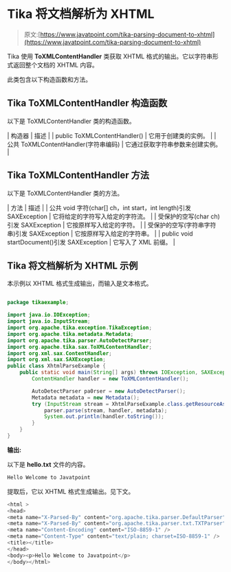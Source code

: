 # Tika 将文档解析为 XHTML

> 原文:[https://www.javatpoint.com/tika-parsing-document-to-xhtml](https://www.javatpoint.com/tika-parsing-document-to-xhtml)

Tika 使用 **ToXMLContentHandler** 类获取 XHTML 格式的输出。它以字符串形式返回整个文档的 XHTML 内容。

此类包含以下构造函数和方法。

## Tika ToXMLContentHandler 构造函数

以下是 ToXMLContentHandler 类的构造函数。

| 构造器 | 描述 |
| public ToXMLContentHandler() | 它用于创建类的实例。 |
| 公共 ToXMLContentHandler(字符串编码) | 它通过获取字符串参数来创建实例。 |

## Tika ToXMLContentHandler 方法

以下是 ToXMLContentHandler 类的方法。

| 方法 | 描述 |
| 公共 void 字符(char[] ch，int start，int length)引发 SAXException | 它将给定的字符写入给定的字符流。 |
| 受保护的空写(char ch)引发 SAXException | 它按原样写入给定的字符。 |
| 受保护的空写(字符串字符串)引发 SAXException | 它按原样写入给定的字符串。 |
| public void startDocument()引发 SAXException | 它写入了 XML 前缀。 |

## Tika 将文档解析为 XHTML 示例

本示例以 XHTML 格式生成输出，而输入是文本格式。

```java

package tikaexample;

import java.io.IOException;
import java.io.InputStream;
import org.apache.tika.exception.TikaException;
import org.apache.tika.metadata.Metadata;
import org.apache.tika.parser.AutoDetectParser;
import org.apache.tika.sax.ToXMLContentHandler;
import org.xml.sax.ContentHandler;
import org.xml.sax.SAXException;
public class XhtmlParseExample {
	public static void main(String[] args) throws IOException, SAXException, TikaException {
	    ContentHandler handler = new ToXMLContentHandler();

	    AutoDetectParser pa0rser = new AutoDetectParser();
	    Metadata metadata = new Metadata(); 
	    try (InputStream stream = XhtmlParseExample.class.getResourceAsStream("Hello.txt")) {
	        parser.parse(stream, handler, metadata);
	        System.out.println(handler.toString());
	    }
	}
}

```

**输出:**

以下是 **hello.txt** 文件的内容。

```java
Hello Welcome to Javatpoint

```

提取后，它以 XHTML 格式生成输出。见下文。

```java
<html >
<head>
<meta name="X-Parsed-By" content="org.apache.tika.parser.DefaultParser" />
<meta name="X-Parsed-By" content="org.apache.tika.parser.txt.TXTParser" />
<meta name="Content-Encoding" content="ISO-8859-1" />
<meta name="Content-Type" content="text/plain; charset=ISO-8859-1" />
<title></title>
</head>
<body><p>Hello Welcome to Javatpoint</p>
</body></html>

```